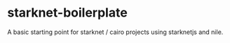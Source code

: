 # starknet-boilerplate
A basic starting point for starknet / cairo projects using starknetjs and nile.
